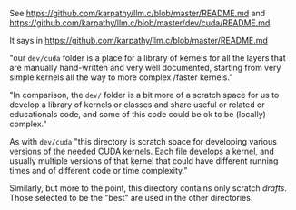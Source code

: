 See https://github.com/karpathy/llm.c/blob/master/README.md and https://github.com/karpathy/llm.c/blob/master/dev/cuda/README.md

It says in https://github.com/karpathy/llm.c/blob/master/README.md

"our `dev/cuda` folder is a place for a library of kernels for all the layers that are manually hand-written and very well documented, starting from very simple kernels all the way to more complex /faster kernels."

"In comparison, the `dev/` folder is a bit more of a scratch space for us to develop a library of kernels or classes and share useful or related or educationals code, and some of this code could be ok to be (locally) complex."

As with `dev/cuda` "this directory is scratch space for developing various versions of the needed CUDA kernels. Each file develops a kernel, and usually multiple versions of that kernel that could have different running times and of different code or time complexity."

Similarly, but more to the point, this directory contains only scratch *drafts*. Those selected to be the "best" are used in the other directories.
